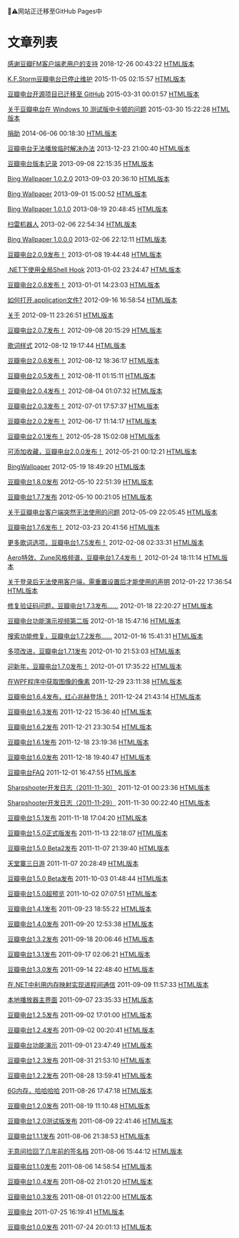 🚧⚠️网站正迁移至GitHub Pages中

# 文章列表

[感谢豆瓣FM客户端老用户的支持](/article/感谢豆瓣fm客户端老用户的支持) 2018-12-26 00:43:22 [HTML版本](/article/感谢豆瓣fm客户端老用户的支持-html)

[K.F.Storm豆瓣电台已停止维护](/article/k-f-storm豆瓣电台已停止维护) 2015-11-05 02:15:57 [HTML版本](/article/k-f-storm豆瓣电台已停止维护-html)

[豆瓣电台开源项目已迁移至 GitHub](/article/豆瓣电台开源项目已迁移至-github) 2015-03-31 00:01:57 [HTML版本](/article/豆瓣电台开源项目已迁移至-github-html)

[关于豆瓣电台在 Windows 10 测试版中卡顿的问题](/article/关于豆瓣电台在-windows-10-测试版中卡顿的问题) 2015-03-30 15:22:28 [HTML版本](/article/关于豆瓣电台在-windows-10-测试版中卡顿的问题-html)

[捐助](/article/捐助) 2014-06-06 00:18:30 [HTML版本](/article/捐助-html)

[豆瓣电台无法播放临时解决办法](/article/豆瓣电台无法播放临时解决办法) 2013-12-23 21:00:40 [HTML版本](/article/豆瓣电台无法播放临时解决办法-html)

[豆瓣电台版本记录](/article/豆瓣电台版本记录) 2013-09-08 22:15:35 [HTML版本](/article/豆瓣电台版本记录-html)

[Bing Wallpaper 1.0.2.0](/article/bing-wallpaper-1-0-2-0) 2013-09-03 20:36:10 [HTML版本](/article/bing-wallpaper-1-0-2-0-html)

[Bing Wallpaper](/article/bing-wallpaper) 2013-09-01 15:00:52 [HTML版本](/article/bing-wallpaper-html)

[Bing Wallpaper 1.0.1.0](/article/bing-wallpaper-1-0-1-0) 2013-08-19 20:48:45 [HTML版本](/article/bing-wallpaper-1-0-1-0-html)

[扫雷机器人](/article/扫雷机器人) 2013-02-06 22:54:34 [HTML版本](/article/扫雷机器人-html)

[Bing Wallpaper 1.0.0.0](/article/bing-wallpaper-1-0-0-0) 2013-02-06 22:12:11 [HTML版本](/article/bing-wallpaper-1-0-0-0-html)

[豆瓣电台2.0.9发布！](/article/豆瓣电台2-0-9发布-) 2013-01-08 19:44:48 [HTML版本](/article/豆瓣电台2-0-9发布--html)

[.NET下使用全局Shell Hook](/article/net下使用全局shell-hook) 2013-01-02 23:24:47 [HTML版本](/article/net下使用全局shell-hook-html)

[豆瓣电台2.0.8发布！](/article/豆瓣电台2-0-8发布-) 2013-01-01 14:23:03 [HTML版本](/article/豆瓣电台2-0-8发布--html)

[如何打开.application文件?](/article/如何打开-application文件) 2012-09-16 16:58:54 [HTML版本](/article/如何打开-application文件-html)

[关于](/article/about) 2012-09-11 23:26:51 [HTML版本](/article/about-html)

[豆瓣电台2.0.7发布！](/article/豆瓣电台2-0-7发布-) 2012-09-08 20:15:29 [HTML版本](/article/豆瓣电台2-0-7发布--html)

[歌词样式](/article/lyricsstyle) 2012-08-12 19:17:44 [HTML版本](/article/lyricsstyle-html)

[豆瓣电台2.0.6发布！](/article/豆瓣电台2-0-6发布-) 2012-08-12 18:36:17 [HTML版本](/article/豆瓣电台2-0-6发布--html)

[豆瓣电台2.0.5发布！](/article/豆瓣电台2-0-5发布-) 2012-08-11 01:15:11 [HTML版本](/article/豆瓣电台2-0-5发布--html)

[豆瓣电台2.0.4发布！](/article/豆瓣电台2-0-4发布-) 2012-08-04 01:07:32 [HTML版本](/article/豆瓣电台2-0-4发布--html)

[豆瓣电台2.0.3发布！](/article/豆瓣电台2-0-3发布-) 2012-07-01 17:57:37 [HTML版本](/article/豆瓣电台2-0-3发布--html)

[豆瓣电台2.0.2发布！](/article/豆瓣电台2-0-2发布-) 2012-06-17 11:14:17 [HTML版本](/article/豆瓣电台2-0-2发布--html)

[豆瓣电台2.0.1发布！](/article/豆瓣电台2-0-1发布-) 2012-05-28 15:02:08 [HTML版本](/article/豆瓣电台2-0-1发布--html)

[可添加收藏，豆瓣电台2.0.0发布！](/article/可添加收藏-豆瓣电台2-0-0发布-) 2012-05-21 00:12:21 [HTML版本](/article/可添加收藏-豆瓣电台2-0-0发布--html)

[BingWallpaper](/article/bingwallpaper) 2012-05-19 18:49:20 [HTML版本](/article/bingwallpaper-html)

[豆瓣电台1.8.0发布](/article/豆瓣电台1-8-0发布) 2012-05-10 22:51:39 [HTML版本](/article/豆瓣电台1-8-0发布-html)

[豆瓣电台1.7.7发布](/article/豆瓣电台1-7-7发布) 2012-05-10 00:21:05 [HTML版本](/article/豆瓣电台1-7-7发布-html)

[关于豆瓣电台客户端突然无法使用的问题](/article/关于豆瓣电台客户端突然无法使用的问题) 2012-05-09 22:05:45 [HTML版本](/article/关于豆瓣电台客户端突然无法使用的问题-html)

[豆瓣电台1.7.6发布！](/article/豆瓣电台1-7-6发布-) 2012-03-23 20:41:56 [HTML版本](/article/豆瓣电台1-7-6发布--html)

[更多歌词选项，豆瓣电台1.7.5发布！](/article/更多歌词选项-豆瓣电台1-7-5发布-) 2012-02-08 02:33:31 [HTML版本](/article/更多歌词选项-豆瓣电台1-7-5发布--html)

[Aero特效、Zune风格频谱，豆瓣电台1.7.4发布！](/article/aero特效-zune风格频谱-豆瓣电台1-7-4发布-) 2012-01-24 18:11:14 [HTML版本](/article/aero特效-zune风格频谱-豆瓣电台1-7-4发布--html)

[关于登录后无法使用客户端，需重置设置后才能使用的声明](/article/关于登录后无法使用客户端-需重置设置后才能使) 2012-01-22 17:36:54 [HTML版本](/article/关于登录后无法使用客户端-需重置设置后才能使-html)

[修复验证码问题，豆瓣电台1.7.3发布&hellip;&hellip;](/article/修复验证码问题-豆瓣电台1-7-3发布) 2012-01-18 22:20:27 [HTML版本](/article/修复验证码问题-豆瓣电台1-7-3发布-html)

[豆瓣电台功能演示视频第二版](/article/豆瓣电台功能演示视频第二版) 2012-01-18 15:47:16 [HTML版本](/article/豆瓣电台功能演示视频第二版-html)

[搜索功能修复，豆瓣电台1.7.2发布&hellip;&hellip;](/article/搜索功能修复-豆瓣电台1-7-2发布) 2012-01-16 15:41:31 [HTML版本](/article/搜索功能修复-豆瓣电台1-7-2发布-html)

[多项改进，豆瓣电台1.7.1发布](/article/多项改进-豆瓣电台1-7-1发布) 2012-01-10 21:53:03 [HTML版本](/article/多项改进-豆瓣电台1-7-1发布-html)

[迎新年，豆瓣电台1.7.0发布！](/article/迎新年-豆瓣电台1-7-0发布-) 2012-01-01 17:35:22 [HTML版本](/article/迎新年-豆瓣电台1-7-0发布--html)

[在WPF程序中获取图像的像素](/article/在wpf程序中获取图像的像素) 2011-12-29 23:11:38 [HTML版本](/article/在wpf程序中获取图像的像素-html)

[豆瓣电台1.6.4发布，红心兆赫登场！](/article/豆瓣电台1-6-4发布-红心兆赫登场-) 2011-12-24 21:43:14 [HTML版本](/article/豆瓣电台1-6-4发布-红心兆赫登场--html)

[豆瓣电台1.6.3发布](/article/豆瓣电台1-6-3发布) 2011-12-22 15:36:40 [HTML版本](/article/豆瓣电台1-6-3发布-html)

[豆瓣电台1.6.2发布](/article/豆瓣电台1-6-2发布) 2011-12-21 23:30:54 [HTML版本](/article/豆瓣电台1-6-2发布-html)

[豆瓣电台1.6.1发布](/article/豆瓣电台1-6-1发布) 2011-12-18 23:19:36 [HTML版本](/article/豆瓣电台1-6-1发布-html)

[豆瓣电台1.6.0发布](/article/豆瓣电台1-6-0发布) 2011-12-18 19:40:47 [HTML版本](/article/豆瓣电台1-6-0发布-html)

[豆瓣电台FAQ](/article/豆瓣电台faq) 2011-12-01 16:47:55 [HTML版本](/article/豆瓣电台faq-html)

[Sharpshooter开发日志（2011-11-30）](/article/sharpshooter开发日志-2011-11-30-) 2011-12-01 00:23:36 [HTML版本](/article/sharpshooter开发日志-2011-11-30--html)

[Sharpshooter开发日志（2011-11-29）](/article/sharpshooter开发日志-2011-11-29-) 2011-11-30 00:22:40 [HTML版本](/article/sharpshooter开发日志-2011-11-29--html)

[豆瓣电台1.5.1发布](/article/豆瓣电台1-5-1发布) 2011-11-18 17:04:20 [HTML版本](/article/豆瓣电台1-5-1发布-html)

[豆瓣电台1.5.0正式版发布](/article/豆瓣电台1-5-0正式版发布) 2011-11-13 22:18:07 [HTML版本](/article/豆瓣电台1-5-0正式版发布-html)

[豆瓣电台1.5.0 Beta2发布](/article/豆瓣电台1-5-0-beta2发布) 2011-11-07 21:39:40 [HTML版本](/article/豆瓣电台1-5-0-beta2发布-html)

[天堂寨三日游](/article/天堂寨三日游) 2011-11-07 20:28:49 [HTML版本](/article/天堂寨三日游-html)

[豆瓣电台1.5.0 Beta发布](/article/豆瓣电台1-5-0-beta发布) 2011-10-03 01:48:44 [HTML版本](/article/豆瓣电台1-5-0-beta发布-html)

[豆瓣电台1.5.0超预览](/article/豆瓣电台1-5-0超预览) 2011-10-02 07:07:51 [HTML版本](/article/豆瓣电台1-5-0超预览-html)

[豆瓣电台1.4.1发布](/article/豆瓣电台1-4-1发布) 2011-09-23 18:55:22 [HTML版本](/article/豆瓣电台1-4-1发布-html)

[豆瓣电台1.4.0发布](/article/豆瓣电台1-4-0发布) 2011-09-20 12:53:38 [HTML版本](/article/豆瓣电台1-4-0发布-html)

[豆瓣电台1.3.2发布](/article/豆瓣电台1-3-2发布) 2011-09-18 20:06:46 [HTML版本](/article/豆瓣电台1-3-2发布-html)

[豆瓣电台1.3.1发布](/article/豆瓣电台1-3-1发布) 2011-09-17 02:06:21 [HTML版本](/article/豆瓣电台1-3-1发布-html)

[豆瓣电台1.3.0发布](/article/豆瓣电台1-3-0发布) 2011-09-14 22:48:40 [HTML版本](/article/豆瓣电台1-3-0发布-html)

[在.NET中利用内存映射实现进程间通信](/article/在-net中利用内存映射实现进程间通信) 2011-09-09 11:57:33 [HTML版本](/article/在-net中利用内存映射实现进程间通信-html)

[本地播放器主界面](/article/本地播放器主界面) 2011-09-07 23:35:33 [HTML版本](/article/本地播放器主界面-html)

[豆瓣电台1.2.5发布](/article/豆瓣电台1-2-5发布) 2011-09-02 17:01:00 [HTML版本](/article/豆瓣电台1-2-5发布-html)

[豆瓣电台1.2.4发布](/article/豆瓣电台1-2-4发布) 2011-09-02 00:20:41 [HTML版本](/article/豆瓣电台1-2-4发布-html)

[豆瓣电台功能演示](/article/豆瓣电台功能演示) 2011-09-01 23:47:49 [HTML版本](/article/豆瓣电台功能演示-html)

[豆瓣电台1.2.3发布](/article/豆瓣电台1-2-3发布) 2011-08-31 21:53:10 [HTML版本](/article/豆瓣电台1-2-3发布-html)

[豆瓣电台1.2.2发布](/article/豆瓣电台1-2-2发布) 2011-08-28 13:59:41 [HTML版本](/article/豆瓣电台1-2-2发布-html)

[6G内存，哈哈哈哈](/article/6g内存-哈哈哈哈) 2011-08-26 17:47:18 [HTML版本](/article/6g内存-哈哈哈哈-html)

[豆瓣电台1.2.0发布](/article/豆瓣电台1-2-0发布) 2011-08-19 11:10:48 [HTML版本](/article/豆瓣电台1-2-0发布-html)

[豆瓣电台1.2.0测试版发布](/article/豆瓣电台1-2-0测试版发布) 2011-08-09 22:41:46 [HTML版本](/article/豆瓣电台1-2-0测试版发布-html)

[豆瓣电台1.1.1发布](/article/豆瓣电台1-1-1发布) 2011-08-06 21:38:53 [HTML版本](/article/豆瓣电台1-1-1发布-html)

[无意间捡回了几年前的签名档](/article/无意间捡回了几年前的签名档) 2011-08-06 15:44:12 [HTML版本](/article/无意间捡回了几年前的签名档-html)

[豆瓣电台1.1.0发布](/article/豆瓣电台1-1-0发布) 2011-08-06 14:58:54 [HTML版本](/article/豆瓣电台1-1-0发布-html)

[豆瓣电台1.0.4发布](/article/豆瓣电台1-0-4发布) 2011-08-02 21:01:20 [HTML版本](/article/豆瓣电台1-0-4发布-html)

[豆瓣电台1.0.3发布](/article/豆瓣电台1-0-3发布) 2011-08-01 01:22:00 [HTML版本](/article/豆瓣电台1-0-3发布-html)

[豆瓣电台](/article/doubanfm) 2011-07-25 16:19:41 [HTML版本](/article/doubanfm-html)

[豆瓣电台1.0.0发布](/article/豆瓣电台1-0-0发布) 2011-07-24 20:01:13 [HTML版本](/article/豆瓣电台1-0-0发布-html)

